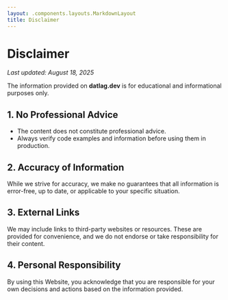 ```yaml
---
layout: .components.layouts.MarkdownLayout
title: Disclaimer
---
```


# Disclaimer

_Last updated: August 18, 2025_

The information provided on **datlag.dev** is for educational and informational purposes only.

## 1. No Professional Advice
- The content does not constitute professional advice.
- Always verify code examples and information before using them in production.

## 2. Accuracy of Information
While we strive for accuracy, we make no guarantees that all information is error-free, up to date, or applicable to your specific situation.

## 3. External Links
We may include links to third-party websites or resources. These are provided for convenience, and we do not endorse or take responsibility for their content.

## 4. Personal Responsibility
By using this Website, you acknowledge that you are responsible for your own decisions and actions based on the information provided.